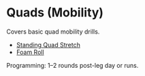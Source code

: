 # Quads (Mobility)

Covers basic quad mobility drills.

- [Standing Quad Stretch](standing_quad_stretch.md)
- [Foam Roll](foam_roll.md)

Programming: 1–2 rounds post-leg day or runs.
